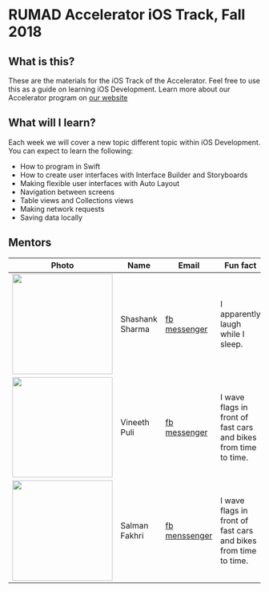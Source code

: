 # RUMAD Accelerator iOS Track, Fall 2018

## What is this?

These are the materials for the iOS Track of the Accelerator. Feel free to use this as a guide on learning iOS Development. Learn more about our Accelerator program on [our website](https://rumad.club)

## What will I learn?

Each week we will cover a new topic different topic within iOS Development. You can expect to learn the following:

* How to program in Swift
* How to create user interfaces with Interface Builder and Storyboards
* Making flexible user interfaces with Auto Layout
* Navigation between screens
* Table views and Collections views
* Making network requests
* Saving data locally

## Mentors

|Photo|Name|Email|Fun fact|
|---|---|---|---|
|<img src="/instructor/ryan.jpg" width="200px" />|Shashank Sharma|[fb messenger](m.me/shashank135sharma)|I apparently laugh while I sleep.|
|<img src="/instructor/IMG_2310.jpg" width="200px" />|Vineeth Puli|[fb messenger](m.me/vp314)|I wave flags in front of fast cars and bikes from time to time.|
|<img src="/instructor/IMG_2310.jpg" width="200px" />|Salman Fakhri|[fb menssenger](m.me/salman.fakhri2)|I wave flags in front of fast cars and bikes from time to time.|
